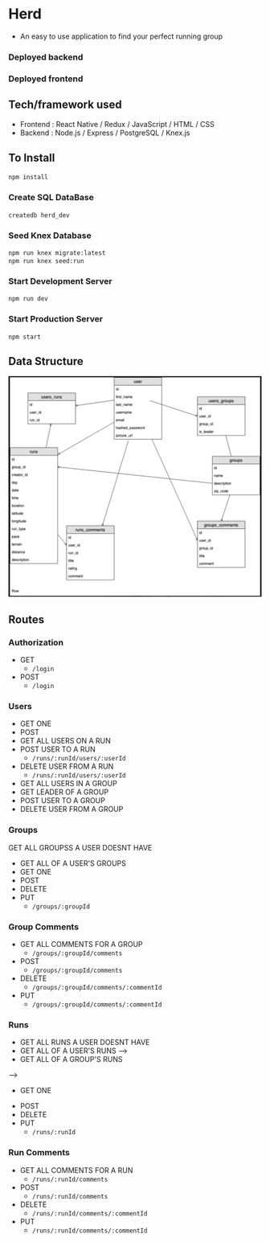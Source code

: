# Herd
  * An easy to use application to find your perfect running group

### Deployed backend

### Deployed frontend


## Tech/framework used

* Frontend : React Native / Redux / JavaScript / HTML / CSS
* Backend : Node.js / Express / PostgreSQL / Knex.js


## To Install

```
npm install
```
### Create SQL DataBase
```
createdb herd_dev
```
### Seed Knex Database
```
npm run knex migrate:latest
npm run knex seed:run
```
### Start Development Server
```
npm run dev
```
### Start Production Server
```
npm start
```
## Data Structure
![Data structure](/Database.png)

## Routes

### Authorization
* GET
  * `/login`
* POST
  * `/login`

### Users
* GET ONE
  <!-- * `/users/:userId`  -->
* POST
  <!-- * `/users` -->
* GET ALL USERS ON A RUN
  <!-- * `/runs/:runId/users` -->
* POST USER TO A RUN
  * `/runs/:runId/users/:userId`
* DELETE USER FROM A RUN
  * `/runs/:runId/users/:userId`
* GET ALL USERS IN A GROUP
  <!-- * `/groups/:groupId/users` -->
* GET LEADER OF A GROUP
  <!-- * `/groups/:groupId/users?leader=true` -->
* POST USER TO A GROUP
  <!-- * `/groups/:groupId/users/:userId` -->
* DELETE USER FROM A GROUP
  <!-- * `/groups/:groupId/users/:userId` -->

### Groups
GET ALL GROUPSS A USER DOESNT HAVE
  <!-- * `users/:userId/runs?running=false?member=false` -->
* GET ALL OF A USER'S GROUPS
  <!-- * `/users/:userId/groups?member=true` -->
* GET ONE
  <!-- * `/groups/:groupId` -->
* POST
  <!-- * `/groups` -->
* DELETE
  <!-- * `/groups/:groupId` -->
* PUT
  * `/groups/:groupId`

### Group Comments
* GET ALL COMMENTS FOR A GROUP
  * `/groups/:groupId/comments`
* POST
  * `/groups/:groupId/comments`
* DELETE
  * `/groups/:groupId/comments/:commentId`
* PUT
  * `/groups/:groupId/comments/:commentId`

### Runs
* GET ALL RUNS A USER DOESNT HAVE
  <!-- * `users/:userId/runs?running=false` -->
* GET ALL OF A USER'S RUNS
  <!-- * `/users/:userId/runs?running=true` --> -->
 * GET ALL OF A GROUP'S RUNS
  <!-- * `/groups/:groupId/runs` --> -->
 * GET ONE
  <!-- * `runs/:runId` -->
* POST
  <!-- * `/runs` -->
* DELETE
  <!-- * `/runs/:runId` -->
* PUT
  * `/runs/:runId`

### Run Comments
* GET ALL COMMENTS FOR A RUN
  * `/runs/:runId/comments`
* POST
  * `/runs/:runId/comments`
* DELETE
  * `/runs/:runId/comments/:commentId`
* PUT
  * `/runs/:runId/comments/:commentId`

